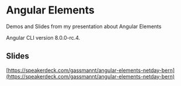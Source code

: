 # Angular Elements

Demos and Slides from my presentation about Angular Elements

Angular CLI version 8.0.0-rc.4.

## Slides

[https://speakerdeck.com/gassmannt/angular-elements-netday-bern](https://speakerdeck.com/gassmannt/angular-elements-netday-bern)
